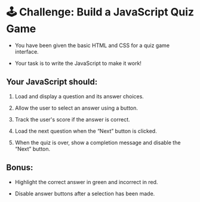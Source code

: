 # 🕹️ Challenge: Build a JavaScript Quiz Game

- You have been given the basic HTML and CSS for a quiz game interface.

- Your task is to write the JavaScript to make it work!

## Your JavaScript should:
1. Load and display a question and its answer choices.

2. Allow the user to select an answer using a button.

3. Track the user's score if the answer is correct.

4. Load the next question when the “Next” button is clicked.

5. When the quiz is over, show a completion message and disable the “Next” button.

## Bonus:
- Highlight the correct answer in green and incorrect in red.

- Disable answer buttons after a selection has been made.